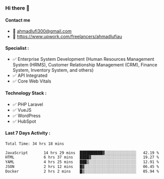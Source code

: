 ### Hi there 👋

#### Contact me 
- :email: ahmadlufi300@gmail.com
- 🔭 https://www.upwork.com/freelancers/ahmadlufiau

#### Specialist :
- ✅ Enterprise System Development (Human Resources Management System (HRMS), Customer Relationship Management (CRM), Finance System, Inventory System, and others)
- ✅ API Integrated
- ✅ Core Web Vitals

#### Technology Stack :

- ✅ PHP Laravel
- ✅ VueJS
- ✅ WordPress
- ✅ HubSpot

#### Last 7 Days Activity :
<!--START_SECTION:waka-->

```txt
Total Time: 34 hrs 18 mins

JavaScript       14 hrs 29 mins  ██████████▓░░░░░░░░░░░░░░   42.19 %
HTML             6 hrs 37 mins   ████▓░░░░░░░░░░░░░░░░░░░░   19.27 %
YAML             4 hrs 25 mins   ███▒░░░░░░░░░░░░░░░░░░░░░   12.91 %
JSON             2 hrs 12 mins   █▓░░░░░░░░░░░░░░░░░░░░░░░   06.45 %
Docker           2 hrs 2 mins    █▒░░░░░░░░░░░░░░░░░░░░░░░   05.94 %
```

<!--END_SECTION:waka-->

<!--
**ahmadlufiau/ahmadlufiau** is a ✨ _special_ ✨ repository because its `README.md` (this file) appears on your GitHub profile.

Here are some ideas to get you started:

- 🔭 I’m currently working on ...
- 🌱 I’m currently learning ...
- 👯 I’m looking to collaborate on ...
- 🤔 I’m looking for help with ...
- 💬 Ask me about ...
- 📫 How to reach me: ...
- 😄 Pronouns: ...
- ⚡ Fun fact: ...
-->

